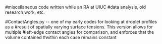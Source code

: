 #miscellaneous code written while an RA at UIUC
#data analysis, old research work, etc.

#ContactAngles.py -- one of my early codes for looking at droplet profiles as a
#result of spatially varying surface tensions. This version allows for multiple
#left-edge contact angles for comparison, and enforces that the volume contained
#within each case remains constant
